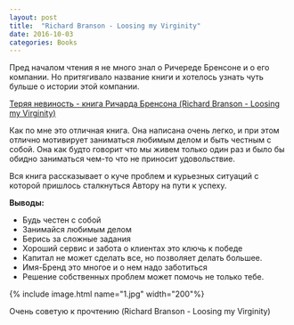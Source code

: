 ```yaml
---
layout: post
title:  "Richard Branson - Loosing my Virginity"
date: 2016-10-03
categories: Books
---
```


Пред началом чтения я не много знал о Ричереде Бренсоне и о его компании. Но притягивало название книги и хотелось узнать чуть бульше о истории этой компании.

[Теряя невиность - книга Ричарда Бренсона (Richard Branson - Loosing my Virginity)](https://www.amazon.ca/Losing-My-Virginity-Richard-Branson/dp/0753519550)

Как по мне это отличная книга. Она написана очень легко, и при этом отлично мотивирует заниматься любимым делом и быть честным с собой. Она как будто говорит что мы живем только один раз и  было бы обидно заниматься чем-то что не приносит удовольствие.

Вся книга рассказывает о куче проблем и курьезных ситуаций с которой пришлось сталкнуться Автору на пути к успеху.

**Выводы:**

* Будь честен с собой
* Занимайся любимым делом
* Берись за сложные задания
* Хороший сервис и забота о клиентах это ключь к победе
* Капитал не может сделать все, но позволяет делать большее.
* Имя-Бренд это многое и о нем надо заботиться
* Решение собственных проблем может помочь не только тебе.

{% include image.html name="1.jpg" width="200"%}

Очень советую к прочтению (Richard Branson - Loosing my Virginity)
